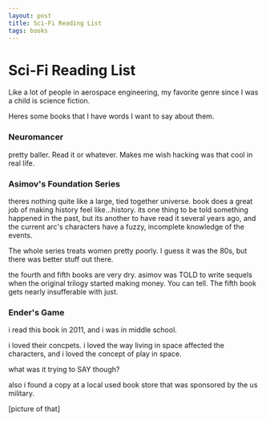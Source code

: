 ```yaml
---
layout: post
title: Sci-Fi Reading List
tags: books
---
```


# Sci-Fi Reading List

Like a lot of people in aerospace engineering, my favorite genre since I was a child is science fiction.

Heres some books that I have words I want to say about them.

### Neuromancer

pretty baller. Read it or whatever. Makes me wish hacking was that cool in real life.





### Asimov's Foundation Series

theres nothing quite like a large, tied together universe. book does a great job of making history feel like...history. its one thing to be told something happened in the past, but its another to have read it several years ago, and the current arc's characters have a fuzzy, incomplete knowledge of the events.

The whole series treats women pretty poorly. I guess it was the 80s, but there was better stuff out there.

the fourth and fifth books are very dry. asimov was TOLD to write sequels when the original trilogy started making money. You can tell. The fifth book gets nearly insufferable with just. 

### Ender's Game

i read this book in 2011, and i was in middle school.

i loved their concpets. i loved the way living in space affected the characters, and i loved the concept of play in space. 

what was it trying to SAY though?

also i found a copy at a local used book store that was sponsored by the us military.

[picture of that]



